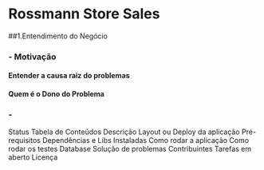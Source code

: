 # Rossmann Store Sales

##1.Entendimento do Negócio
###  - Motivação
#### Entender a causa raiz do problemas
#### Quem é o Dono do Problema
###  -



Status
Tabela de Conteúdos
Descrição
Layout ou Deploy da aplicação
Pré-requisitos
Dependências e Libs Instaladas
Como rodar a aplicação
Como rodar os testes
Database
Solução de problemas
Contribuintes
Tarefas em aberto
Licença
